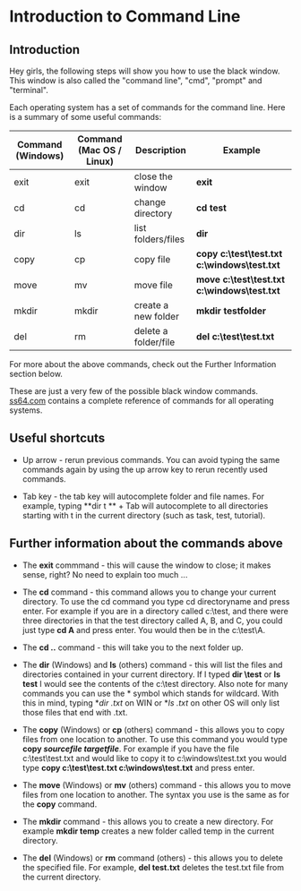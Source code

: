 # Introduction to Command Line


## Introduction
Hey girls, the following steps will show you how to use the black window.  This window is also called the "command line", "cmd", "prompt" and "terminal".

Each operating system has a set of commands for the command line.
Here is a summary of some useful commands:

| Command (Windows)      | Command (Mac OS / Linux)    | Description | Example|
| ------------- |-----------|-------------| -----|
| exit    | exit | close the window | **exit** |
| cd      | cd   | change directory      |   **cd test** |
| dir     | ls   |list folders/files      | **dir** |
| copy    | cp   | copy file | **copy c:\test\test.txt c:\windows\test.txt** |
| move | mv | move file | **move c:\test\test.txt c:\windows\test.txt** |
| mkdir | mkdir | create a new folder | **mkdir testfolder** |
|del | rm | delete a folder/file | **del c:\test\test.txt**
For more about the above commands,  check out the Further Information section below.

These are just a very few of the possible black window commands.
[ss64.com](http://ss64.com) contains a complete reference of commands for all operating systems.

## Useful shortcuts

* Up arrow - rerun previous commands.  You can avoid typing the same commands again by using the up arrow key to rerun recently used commands.


* Tab key - the tab key will autocomplete folder and file names. For example, typing **dir t ** + Tab will autocomplete to all directories starting with t in the current directory (such as task, test, tutorial).


## Further information about the commands above

* The **exit** commmand - this will cause the window to close; it makes sense, right? No need to explain too much ...


* The **cd** command - this command allows you to change your current directory. To use the cd command you type cd directoryname and press enter.
For example if you are in a directory called c:\test, and there were three directories in that the test directory called A, B, and C, you could just type **cd A** and press enter. You would then be in the c:\test\A.


* The **cd ..**  command - this will take you to the next folder up.


* The **dir** (Windows) and **ls** (others) command - this will list the files and directories contained in your current directory. If I typed **dir \test** or **ls test** I would see the contents of the c:\test directory.
Also note for many commands you can use the \* symbol which stands for wildcard. With this in mind, typing **dir *.txt** on WIN or **ls *.txt** on other OS will only list those files that end with .txt.


* The **copy** (Windows) or **cp** (others) command - this allows you to copy files from one location to another. To use this command you would type **copy *sourcefile targetfile***. For example if you have the file c:\test\test.txt and would like to copy it to c:\windows\test.txt you would type
**copy c:\test\test.txt c:\windows\test.txt** and press enter.


* The **move** (Windows) or **mv** (others) command - this allows you to move files from one location to another. The syntax you use is the same as for the **copy** command.


* The **mkdir** command - this allows you to create a new directory.  For example **mkdir temp** creates a new folder called temp in the current directory.


* The **del** (Windows) or **rm** command (others) - this allows you to delete the specified file.  For example, **del test.txt** deletes the test.txt file from the current directory.







